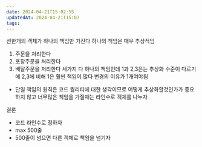 ```yaml
---
date: 2024-04-21T15:02:55
updatedAt: 2024-04-21T15:07
tags: 
---
```

션한개의 객체가 하나의 책임만 가진다
하나의 책임은 매우 추상적임
1. 주문을 처리한다
2. 포장주문을 처리한다
3. 배달주문을 처리한다
세가지 다 하나의 책임인데 1과 2,3은는 추상화 수준이 다르기에 2,3에 비해 1은 훨씬 책임이 많다
변경의 이유가 1개여야됨


- 단일 책임의 원칙은 코드 퀄리티에 대한 생각이므로 어떻게 추상화할것인가가 중요하지 않고 너무많은 책임을 가질때는 라인수로 객체를 나누자

결론
- 코드 라인수로 정하자
- max 500줄
- 500줄이 넘으면 다른 객체로 책임을 넘기자
